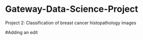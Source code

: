 # Gateway-Data-Science-Project
Project 2: Classification of breast cancer histopathology images

#Adding an edit
